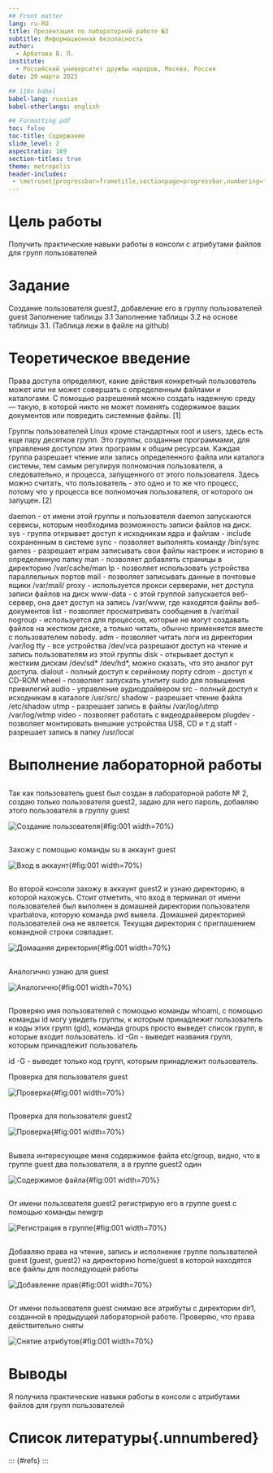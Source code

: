 ```yaml
---
## Front matter
lang: ru-RU
title: Презентация по лабораторной работе №3
subtitle: Информационная безопасность
author:
  - Арбатова В. П. 
institute:
  - Российский университет дружбы народов, Москва, Россия
date: 20 марта 2025

## i18n babel
babel-lang: russian
babel-otherlangs: english

## Formatting pdf
toc: false
toc-title: Содержание
slide_level: 2
aspectratio: 169
section-titles: true
theme: metropolis
header-includes:
 - \metroset{progressbar=frametitle,sectionpage=progressbar,numbering=fraction}
---
```


# Цель работы

Получить практические навыки работы в консоли с атрибутами файлов для групп пользователей

# Задание

Создание пользователя guest2, добавление его в группу пользователей guest
Заполнение таблицы 3.1
Заполнение таблицы 3.2 на основе таблицы 3.1.
(Таблица лежи в файле на github)

# Теоретическое введение

Права доступа определяют, какие действия конкретный пользователь может или не может совершать с определенным файлами и каталогами. С помощью разрешений можно создать надежную среду — такую, в которой никто не может поменять содержимое ваших документов или повредить системные файлы. [1]

Группы пользователей Linux кроме стандартных root и users, здесь есть еще пару десятков групп. Это группы, созданные программами, для управления доступом этих программ к общим ресурсам. Каждая группа разрешает чтение или запись определенного файла или каталога системы, тем самым регулируя полномочия пользователя, а следовательно, и процесса, запущенного от этого пользователя. Здесь можно считать, что пользователь - это одно и то же что процесс, потому что у процесса все полномочия пользователя, от которого он запущен. [2]

daemon - от имени этой группы и пользователя daemon запускаютcя сервисы, которым необходима возможность записи файлов на диск.
sys - группа открывает доступ к исходникам ядра и файлам - include сохраненным в системе
sync - позволяет выполнять команду /bin/sync
games - разрешает играм записывать свои файлы настроек и историю в определенную папку
man - позволяет добавлять страницы в директорию /var/cache/man
lp - позволяет использовать устройства параллельных портов
mail - позволяет записывать данные в почтовые ящики /var/mail/
proxy - используется прокси серверами, нет доступа записи файлов на диск
www-data - с этой группой запускается веб-сервер, она дает доступ на запись /var/www, где находятся файлы веб-документов
list - позволяет просматривать сообщения в /var/mail
nogroup - используется для процессов, которые не могут создавать файлов на жестком диске, а только читать, обычно применяется вместе с пользователем nobody.
adm - позволяет читать логи из директории /var/log
tty - все устройства /dev/vca разрешают доступ на чтение и запись пользователям из этой группы
disk - открывает доступ к жестким дискам /dev/sd* /dev/hd*, можно сказать, что это аналог рут доступа.
dialout - полный доступ к серийному порту
cdrom - доступ к CD-ROM
wheel - позволяет запускать утилиту sudo для повышения привилегий
audio - управление аудиодрайвером
src - полный доступ к исходникам в каталоге /usr/src/
shadow - разрешает чтение файла /etc/shadow
utmp - разрешает запись в файлы /var/log/utmp /var/log/wtmp
video - позволяет работать с видеодрайвером
plugdev - позволяет монтировать внешние устройства USB, CD и т д
staff - разрешает запись в папку /usr/local

# Выполнение лабораторной работы

##

Так как пользователь guest был создан в лабораторной работе № 2, создаю только пользователя guest2, задаю для него пароль, добавляю этого пользователя в группу guest

![Создание пользователя](image/1.jpg){#fig:001 width=70%}

##

Захожу с помощью команды su в аккаунт guest

![Вход в аккаунт](image/2.jpg){#fig:001 width=70%}

##

Во второй консоли захожу в аккаунт guest2 и узнаю директорию, в которой нахожусь. Стоит отметить, что вход в терминал от имени пользователей был выполнен в домашней директории пользователя vparbatova, которую команда pwd вывела. Домашней директорией пользователей она не является. Текущая директория с приглашением командной строки совпадает.

![Домашняя директория](image/3.jpg){#fig:001 width=70%}

##

Аналогично узнаю для guest 

![Аналогично](image/4.jpg){#fig:001 width=70%}

##

Проверяю имя пользователей с помощью команды whoami, с помощью команды id могу увидеть группы, к которым принадлежит пользователь и коды этих групп (gid), команда groups просто выведет список групп, в которые входит пользователь.
id -Gn - выведет названия групп, которым принадлежит пользователь

id -G - выведет только код групп, которым принадлежит пользователь.

Проверка для пользователя guest

![Проверка](image/5.jpg){#fig:001 width=70%}

##

Проверка для пользователя guest2

![Проверка](image/6.jpg){#fig:001 width=70%}

##

Вывела интересующее меня содержимое файла etc/group, видно, что в группе guest два пользователя, а в группе guest2 один

![Содержимое файла](image/7.jpg){#fig:001 width=70%}

##

От имени пользователя guest2 регистрирую его в группе guest с помощью команды newgrp

![Регистрация в группе](image/8.jpg){#fig:001 width=70%}

##

Добавляю права на чтение, запись и исполнение группе пользвателей guest (guest, guest2) на директорию home/guest в которой находятся все файлы для последующей работы

![Добавление прав](image/9.jpg){#fig:001 width=70%}

##

От имени пользователя guest снимаю все атрибуты с директории dir1, созданной в предыдущей лабораторной работе. Проверяю, что права действительно сняты

![Снятие атрибутов](image/10.jpg){#fig:001 width=70%}

# Выводы

Я получила практические навыки работы в консоли с атрибутами файлов для групп пользователей

# Список литературы{.unnumbered}

::: {#refs}
:::
